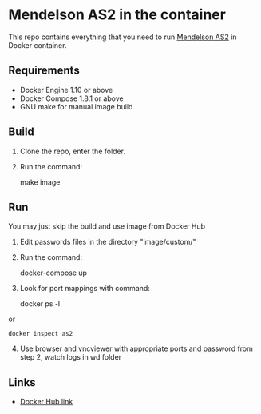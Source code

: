 Mendelson AS2 in the container
==============================

This repo contains everything that you need to run [Mendelson AS2](http://as2.mendelson-e-c.com) in Docker container.


Requirements
------------

* Docker Engine 1.10 or above
* Docker Compose 1.8.1 or above
* GNU make for manual image build


Build
-----

1. Clone the repo, enter the folder.
2. Run the command:


    make image

Run
---

You may just skip the build and use image from Docker Hub

1. Edit passwords files in the directory "image/custom/"
2. Run the command:


    docker-compose up

3. Look for port mappings with command: 


    docker ps -l

or 


    docker inspect as2

4. Use browser and vncviewer with appropriate ports and password from step 2, watch logs in wd folder


Links
-----

* [Docker Hub link](https://hub.docker.com/r/saver/as2/)
